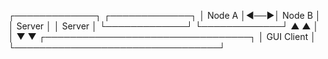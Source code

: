 ┌─────────────┐    ┌─────────────┐
│   Node A    │◄──►│   Node B    │
│   Server    │    │   Server    │
└─────────────┘    └─────────────┘
        ▲                ▲
        │                │
        ▼                ▼
┌─────────────────────────────────┐
│           GUI Client            │
└─────────────────────────────────┘
